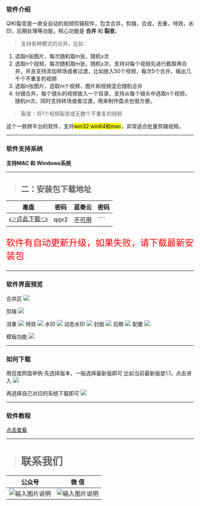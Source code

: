 ### 软件介绍

QIKI裂变是一款全自动的视频剪辑软件，包含合并，剪辑，合成，去重，特效，水印，后期处理等功能，核心功能是 **合并** 和 **裂变**。

> 支持各种模式的合并，比如：

1. 选取n张图片，每次随机取m张，随机x次
2. 选取n个视频，每次随机取m张，随机x次，支持对每个视频先进行截取再合并，并且支持添加转场或者过渡，比如放入50个视频，每次5个合并，输出几千个不重复的视频
3. 选取n张图片，选取m个视频，图片和视频混合随机合并
4. 分镜合并，每个镜头的视频放入一个目录，支持从每个镜头中选取n个视频，随机m次，同时支持转场或者过渡，用来制作盘点也很方便。

> 裂变：将1个视频裂变成无数个不重复的视频

这个一款跨平台的软件，支持<mark>win32 win64和mac</mark>，非常适合批量剪辑视频。

----

### 软件支持系统

**支持MAC 和 Windows系统**

----

> ## 二：安装包下载地址

| 毒盘   | 密码   | 蓝奏云                                        | 密码   |
|------|------|--------------------------------------------|------|
| [👉点此下载👈](https://pan.baidu.com/s/1wIVgNtGp3MnqqB7bNe-H8A?pwd=qqx2) | qqx2 | [不可用]() | ```` |

<p style="color: #ff0000; font-size: 24px;">软件有自动更新升级，如果失败，请下载最新安装包</p>

----

### 软件界面预览

合并区
![](videoFission.assets/1.png)

剪辑
![](videoFission.assets/2.png)

消重
![](videoFission.assets/3.png)
特效
![](videoFission.assets/4.png)
水印
![](videoFission.assets/5.png)
动态水印
![](videoFission.assets/6.png)
封面
![](videoFission.assets/7.png)
后期
![](videoFission.assets/8.png)
配置
![](videoFission.assets/9.png)

模板功能
![](videoFission.assets/01.png)

----

### 如何下载

用百度网盘举例
先选择版本，一般选择最新版即可
比如当前最新版是1.1，点击进入
![](videoFission.assets/05.jpg)

再选择自己对应的系统下载即可
![](videoFission.assets/06.jpg)

----

### 软件教程

[点击查看](https://qikistudio.gitee.io/)

----
> # 联系我们

| 公众号                          | 微 信                         |
|:----------------------------:|:---------------------------:|
| ![输入图片说明](../static/gzh.png) | ![输入图片说明](../static/wx.png) |

